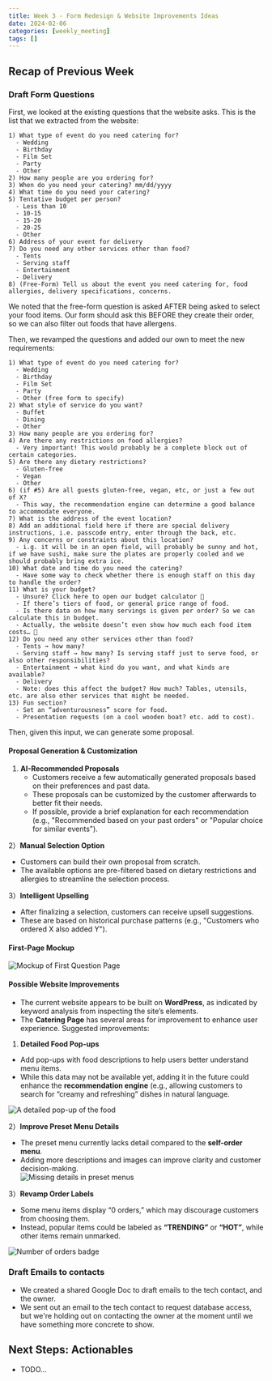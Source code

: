 ```yaml
---
title: Week 3 - Form Redesign & Website Improvements Ideas
date: 2024-02-06
categories: [weekly_meeting]
tags: []
---
```


## Recap of Previous Week  

### Draft Form Questions

First, we looked at the existing questions that the website asks. This is the list that we extracted from the website:

```
1) What type of event do you need catering for?
  - Wedding
  - Birthday
  - Film Set
  - Party
  - Other
2) How many people are you ordering for?
3) When do you need your catering? mm/dd/yyyy
4) What time do you need your catering?
5) Tentative budget per person? 
  - Less than 10
  - 10-15
  - 15-20
  - 20-25
  - Other
6) Address of your event for delivery
7) Do you need any other services other than food?
  - Tents
  - Serving staff
  - Entertainment
  - Delivery
8) (Free-Form) Tell us about the event you need catering for, food allergies, delivery specifications, concerns.
```

We noted that the free-form question is asked AFTER being asked to select your food items. Our form should ask this BEFORE they create their order, so we can also filter out foods that have allergens.

Then, we revamped the questions and added our own to meet the new requirements:

```
1) What type of event do you need catering for?
  - Wedding
  - Birthday
  - Film Set
  - Party
  - Other (free form to specify)
2) What style of service do you want?
  - Buffet
  - Dining
  - Other
3) How many people are you ordering for?
4) Are there any restrictions on food allergies?
  - Very important! This would probably be a complete block out of certain categories.
5) Are there any dietary restrictions?
  - Gluten-free
  - Vegan
  - Other
6) (if #5) Are all guests gluten-free, vegan, etc, or just a few out of X?
  - This way, the recommendation engine can determine a good balance to accommodate everyone.
7) What is the address of the event location?
8) Add an additional field here if there are special delivery instructions, i.e. passcode entry, enter through the back, etc.
9) Any concerns or constraints about this location? 
  - i.g. it will be in an open field, will probably be sunny and hot, if we have sushi, make sure the plates are properly cooled and we should probably bring extra ice.
10) What date and time do you need the catering? 
  - Have some way to check whether there is enough staff on this day to handle the order?
11) What is your budget?
  - Unsure? Click here to open our budget calculator 🙂
  - If there’s tiers of food, or general price range of food. 
  - Is there data on how many servings is given per order? So we can calculate this in budget.
  - Actually, the website doesn’t even show how much each food item costs… 🤔
12) Do you need any other services other than food?
  - Tents → how many?
  - Serving staff → how many? Is serving staff just to serve food, or also other responsibilities?
  - Entertainment → what kind do you want, and what kinds are available?
  - Delivery
  - Note: does this affect the budget? How much? Tables, utensils, etc. are also other services that might be needed.
13) Fun section?
  - Set an “adventurousness” score for food.
  - Presentation requests (on a cool wooden boat? etc. add to cost).
```

Then, given this input, we can generate some proposal. 

#### Proposal Generation & Customization  

1) **AI-Recommended Proposals**  
   - Customers receive a few automatically generated proposals based on their preferences and past data.  
   - These proposals can be customized by the customer afterwards to better fit their needs.  
   - If possible, provide a brief explanation for each recommendation (e.g., "Recommended based on your past orders" or "Popular choice for similar events").  

2）**Manual Selection Option**  
   - Customers can build their own proposal from scratch.  
   - The available options are pre-filtered based on dietary restrictions and allergies to streamline the selection process.  

3）**Intelligent Upselling**  
   - After finalizing a selection, customers can receive upsell suggestions.  
   - These are based on historical purchase patterns (e.g., "Customers who ordered X also added Y").  

#### First-Page Mockup

![Mockup of First Question Page](/assets/img/week-3-draft-form-1.png)

#### Possible Website Improvements

- The current website appears to be built on **WordPress**, as indicated by keyword analysis from inspecting the site’s elements.  
- The **Catering Page** has several areas for improvement to enhance user experience. Suggested improvements:

1) **Detailed Food Pop-ups**  
- Add pop-ups with food descriptions to help users better understand menu items.  
- While this data may not be available yet, adding it in the future could enhance the **recommendation engine** (e.g., allowing customers to search for “creamy and refreshing” dishes in natural language.

![A detailed pop-up of the food](/assets/img/week-3-web-2.png)  

2）**Improve Preset Menu Details**  
- The preset menu currently lacks detail compared to the **self-order menu**.  
- Adding more descriptions and images can improve clarity and customer decision-making.  
![Missing details in preset menus](/assets/img/week-3-web-1.png)  

3）**Revamp Order Labels**  
- Some menu items display “0 orders,” which may discourage customers from choosing them.  
- Instead, popular items could be labeled as **“TRENDING”** or **“HOT”**, while other items remain unmarked.  

![Number of orders badge](/assets/img/week-3-web-3.png)

### Draft Emails to contacts

- We created a shared Google Doc to draft emails to the tech contact, and the owner.
- We sent out an email to the tech contact to request database access, but we're holding out on contacting the owner at the moment until we have something more concrete to show.

## Next Steps: Actionables

- TODO...
